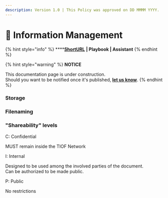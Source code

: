 ```yaml
---
description: Version 1.0 | This Policy was approved on DD MMMM YYYY.
---
```


# 🚧 Information Management

{% hint style="info" %}
****[**ShortURL**](https://tiof.click/TIOFPolicyIM) **| Playbook | Assistant**
{% endhint %}

{% hint style="warning" %}
**NOTICE**

This documentation page is under construction.\
Should you want to be notified once it's published, [**let us know**](https://tiof.click/TIOFTarianUpdatesService).
{% endhint %}

### Storage

###

### Filenaming

###

### "Shareability" levels

C: Confidential

MUST remain inside the TIOF Network

I: Internal

Designed to be used among the involved parties of the document.\
Can be authorized to be made public.

P: Public

No restrictions









